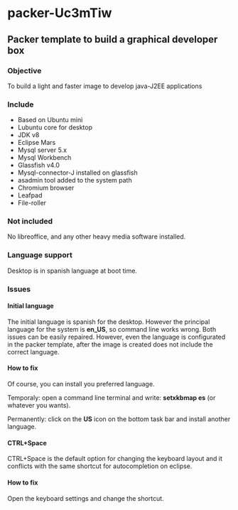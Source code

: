 # packer-Uc3mTiw

## Packer template to build a graphical developer box

### Objective

To build a light and faster image to develop java-J2EE applications

### Include

- Based on Ubuntu mini
- Lubuntu core for desktop
- JDK v8
- Eclipse Mars
- Mysql server 5.x
- Mysql Workbench
- Glassfish v4.0
- Mysql-connector-J installed on glassfish
- asadmin tool added to the system path
- Chromium browser
- Leafpad
- File-roller

### Not included

No libreoffice, and any other heavy media software installed.

### Language support

Desktop is in spanish language at boot time.

### Issues

#### Initial language

The initial language is spanish for the desktop. However the principal language for the system is **en_US**, so command line works wrong.
Both issues can be easily repaired. However, even the language is configurated in the packer template, after the image is created does not include the correct language.

#### How to fix

Of course, you can install you preferred language.

Temporaly: open a command line terminal and write: **setxkbmap es** (or whatever you wants).

Permanently: click on the **US** icon on the bottom task bar and install another language.

#### CTRL+Space

CTRL+Space is the default option for changing the keyboard layout and it conflicts with the same shortcut for autocompletion on eclipse.

#### How to fix

Open the keyboard settings and change the shortcut.
